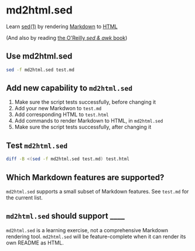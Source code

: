 # md2html.sed
Learn [sed(1)](https://en.wikipedia.org/wiki/Sed) by rendering [Markdown](https://en.wikipedia.org/wiki/Markdown) to [HTML](https://en.wikipedia.org/wiki/HTML)

(And also by reading [the O'Reilly _sed & awk_ book](https://www.oreilly.com/library/view/sed-awk/1565922255/))

## Use md2html.sed
```bash
sed -f md2html.sed test.md
```

## Add new capability to `md2html.sed`
1. Make sure the script tests successfully, before changing it
1. Add your new Markdwon to `test.md`
1. Add corresponding HTML to `test.html`
1. Add commands to render Markdown to HTML, in `md2html.sed`
1. Make sure the script tests successfully, after changing it

## Test `md2html.sed`
```bash
diff -B <(sed -f md2html.sed test.md) test.html
```

## Which Markdown features are supported?
`md2html.sed` supports a small subset of Markdown features. See
`test.md` for the current list.

## `md2html.sed` should support ____
`md2html.sed` is a learning exercise, not a comprehensive Markdown rendering tool. `md2html.sed` will be feature-complete when it can render its own README as HTML.
